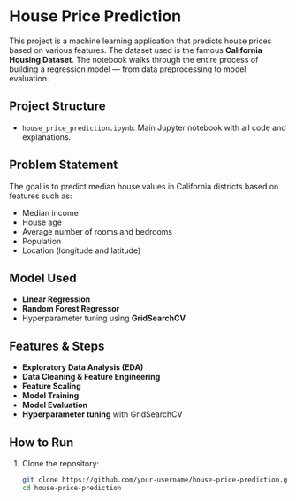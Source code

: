 # House Price Prediction

This project is a machine learning application that predicts house prices based on various features. The dataset used is the famous **California Housing Dataset**. The notebook walks through the entire process of building a regression model — from data preprocessing to model evaluation.

## Project Structure

- `house_price_prediction.ipynb`: Main Jupyter notebook with all code and explanations.
  
## Problem Statement

The goal is to predict median house values in California districts based on features such as:
- Median income
- House age
- Average number of rooms and bedrooms
- Population
- Location (longitude and latitude)

## Model Used

- **Linear Regression**
- **Random Forest Regressor**
- Hyperparameter tuning using **GridSearchCV**

## Features & Steps

-  **Exploratory Data Analysis (EDA)**
-  **Data Cleaning & Feature Engineering**
-  **Feature Scaling**
-  **Model Training**
-  **Model Evaluation** 
-  **Hyperparameter tuning** with GridSearchCV

##  How to Run

1. Clone the repository:
   ```bash
   git clone https://github.com/your-username/house-price-prediction.git
   cd house-price-prediction
